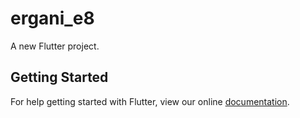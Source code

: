 # ergani_e8

A new Flutter project.

## Getting Started

For help getting started with Flutter, view our online
[documentation](https://flutter.io/).
